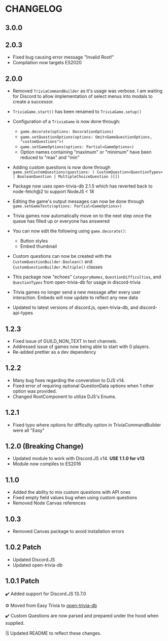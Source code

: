 # CHANGELOG

## 3.0.0



## 2.0.3
- Fixed bug causing error message "Invalid Root!"
- Compilation now targets ES2020

## 2.0.0
  - Removed `TriviaCommandBuilder` as it's usage was verbose. I am waiting for Discord to allow implementation of select menus into modals to create a successor.
  - `TriviaGame.start()` has been renamed to `TriviaGame.setup()` 
  - Configuration of a `TriviaGame` is now done through:
    - `game.decorate(options: DecorationOptions)`
    - `game.setQuestionOptions(options: Omit<GameQuestionOptions, "customQuestions">)`
    - `game.setGameOptions(options: Partial<GameOptions>)`
    - Option names containing "maximum" or "minimum" have been reduced to  "max" and "min"
  - Adding custom questions is now done through `game.setCustomQuestions(questions: (
      CustomQuestion<QuestionTypes>
      | BooleanQuestion
      | MultipleChoiceQuestion
    )[])`
  - Package now uses open-trivia-db 2.1.5 which has reverted back to node-fetch@2 to support NodeJS < 18

- Editing the game's output messages can now be done through `game.setGameTexts(options: Partial<GameOptions>)`

- Trivia games now automatically move on to the next step once the queue has filled up or everyone has answered

- You can now edit the following using `game.decorate()`:
  - Button styles
  - Embed thumbnail

- Custom questions can now be created with the `CustomQuestionBuilder.Boolean()` and `CustomQuestionBuilder.Multiple()` classes

- This package now "echoes" `CategoryNames`, `QuestionDifficulties`, and `QuestionTypes` from open-trivia-db for usage in discord-trivia

- Trivia games no longer send a new message after every user interaction. Embeds will now update to reflect any new data

- Updated to latest versions of discord.js, open-trivia-db, and discord-api-types

## 1.2.3
- Fixed issue of GUILD_NON_TEXT in text channels.
- Addressed issue of games now being able to start with 0 players.
- Re-added prettier as a dev dependency

## 1.2.2
- Many bug fixes regarding the converstion to DJS v14.
- Fixed error of requiring optional QuestionData options when 1 other option was provided.
- Changed RootComponent to utilize DJS's Enums.

## 1.2.1 
- Fixed typo where options for difficulty option in TriviaCommandBuilder were all "Easy"

## 1.2.0 (Breaking Change)
- Updated module to work with Discord.JS v14. **USE 1.1.0 for v13**
- Module now compiles to ES2016

## 1.1.0
- Added the ability to mix custom questions with API ones
- Fixed empty field values bug when using custom questions
- Removed Node Canvas references

## 1.0.3
- Removed Canvas package to avoid installation errors

## 1.0.2 Patch
- Updated Discord.JS
- Updated open-trivia-db

## 1.0.1 Patch
✔️ Added support for Discord.JS 13.7.0

⚙️ Moved from Easy Trivia to [open-trivia-db](https://github.com/Elitezen/open-trivia-db-wrapper)

✔️ Custom Questions are now parsed and prepared under the hood when supplied.

🗒️ Updated README to reflect these changes.